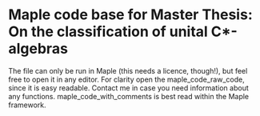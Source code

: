 # Maple code base for Master Thesis: On the classification of unital C*-algebras
The file can only be run in Maple (this needs a licence, though!), but feel free to open it in any editor. For clarity open the maple_code_raw_code, since it is easy readable. Contact me in case you need information about any functions. maple_code_with_comments is best read within the Maple framework.
